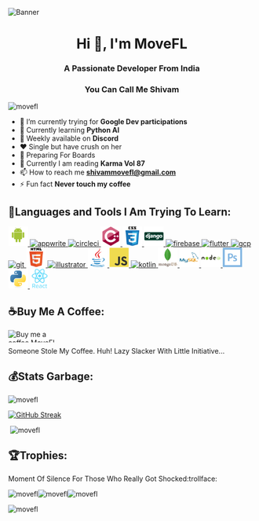 ![Banner](https://user-images.githubusercontent.com/91766105/136679340-5b09f4fe-9aac-421b-8381-e7aef95fd060.png)

<h1 align="center">Hi 👋, I'm MoveFL</h1>
<h3 align="center">A Passionate Developer From India</h3>
<h3 align="center">You Can Call Me Shivam</h3>


<p align="left"> <img src="https://komarev.com/ghpvc/?username=movefl&label=Profile%20views&color=831be2&style=flat" alt="movefl" /> </p>

- 🔭 I’m currently trying for **Google Dev participations**
- 🌱 Currently learning **Python AI**
- 👯 Weekly available on **Discord**
- ❤️ Single but have crush on her
- 🏫 Preparing For Boards
- 📝 Currently I am reading **Karma Vol 87**
- 📫 How to reach me **shivammovefl@gmail.com**
- ⚡ Fun fact **Never touch my coffee**




<h2 align="left">💾Languages and Tools I Am Trying To Learn:</h2>
<p align="left"> <a href="https://developer.android.com" target="_blank"> <img src="https://raw.githubusercontent.com/devicons/devicon/master/icons/android/android-original-wordmark.svg" alt="android" width="40" height="40"/> </a> <a href="https://appwrite.io" target="_blank"> <img src="https://www.vectorlogo.zone/logos/appwriteio/appwriteio-icon.svg" alt="appwrite" width="40" height="40"/> </a> <a href="https://circleci.com" target="_blank"> <img src="https://www.vectorlogo.zone/logos/circleci/circleci-icon.svg" alt="circleci" width="40" height="40"/> </a> <a href="https://www.w3schools.com/cpp/" target="_blank"> <img src="https://raw.githubusercontent.com/devicons/devicon/master/icons/cplusplus/cplusplus-original.svg" alt="cplusplus" width="40" height="40"/> </a> <a href="https://www.w3schools.com/css/" target="_blank"> <img src="https://raw.githubusercontent.com/devicons/devicon/master/icons/css3/css3-original-wordmark.svg" alt="css3" width="40" height="40"/> </a> <a href="https://www.djangoproject.com/" target="_blank"> <img src="https://raw.githubusercontent.com/devicons/devicon/master/icons/django/django-original.svg" alt="django" width="40" height="40"/> </a> <a href="https://firebase.google.com/" target="_blank"> <img src="https://www.vectorlogo.zone/logos/firebase/firebase-icon.svg" alt="firebase" width="40" height="40"/> </a> <a href="https://flutter.dev" target="_blank"> <img src="https://www.vectorlogo.zone/logos/flutterio/flutterio-icon.svg" alt="flutter" width="40" height="40"/> </a> <a href="https://cloud.google.com" target="_blank"> <img src="https://www.vectorlogo.zone/logos/google_cloud/google_cloud-icon.svg" alt="gcp" width="40" height="40"/> </a> <a href="https://git-scm.com/" target="_blank"> <img src="https://www.vectorlogo.zone/logos/git-scm/git-scm-icon.svg" alt="git" width="40" height="40"/> </a> <a href="https://www.w3.org/html/" target="_blank"> <img src="https://raw.githubusercontent.com/devicons/devicon/master/icons/html5/html5-original-wordmark.svg" alt="html5" width="40" height="40"/> </a> <a href="https://www.adobe.com/in/products/illustrator.html" target="_blank"> <img src="https://www.vectorlogo.zone/logos/adobe_illustrator/adobe_illustrator-icon.svg" alt="illustrator" width="40" height="40"/> </a> <a href="https://www.java.com" target="_blank"> <img src="https://raw.githubusercontent.com/devicons/devicon/master/icons/java/java-original.svg" alt="java" width="40" height="40"/> </a> <a href="https://developer.mozilla.org/en-US/docs/Web/JavaScript" target="_blank"> <img src="https://raw.githubusercontent.com/devicons/devicon/master/icons/javascript/javascript-original.svg" alt="javascript" width="40" height="40"/> </a> <a href="https://kotlinlang.org" target="_blank"> <img src="https://www.vectorlogo.zone/logos/kotlinlang/kotlinlang-icon.svg" alt="kotlin" width="40" height="40"/> </a> <a href="https://www.mongodb.com/" target="_blank"> <img src="https://raw.githubusercontent.com/devicons/devicon/master/icons/mongodb/mongodb-original-wordmark.svg" alt="mongodb" width="40" height="40"/> </a> <a href="https://www.mysql.com/" target="_blank"> <img src="https://raw.githubusercontent.com/devicons/devicon/master/icons/mysql/mysql-original-wordmark.svg" alt="mysql" width="40" height="40"/> </a> <a href="https://nodejs.org" target="_blank"> <img src="https://raw.githubusercontent.com/devicons/devicon/master/icons/nodejs/nodejs-original-wordmark.svg" alt="nodejs" width="40" height="40"/> </a> <a href="https://www.photoshop.com/en" target="_blank"> <img src="https://raw.githubusercontent.com/devicons/devicon/master/icons/photoshop/photoshop-line.svg" alt="photoshop" width="40" height="40"/> </a> <a href="https://www.python.org" target="_blank"> <img src="https://raw.githubusercontent.com/devicons/devicon/master/icons/python/python-original.svg" alt="python" width="40" height="40"/> </a> <a href="https://reactjs.org/" target="_blank"> <img src="https://raw.githubusercontent.com/devicons/devicon/master/icons/react/react-original-wordmark.svg" alt="react" width="40" height="40"/> </a> </p>

<h2 align="left">☕Buy Me A Coffee:</h2>
<p><a href="https://www.buymeacoffee.com/Buy me a coffee MoveFL"> <img align="left" src="https://cdn.buymeacoffee.com/buttons/v2/default-yellow.png" height="25" width="105" alt="Buy me a coffee MoveFL" /></a></p><br><br>
Someone Stole My Coffee. Huh! Lazy Slacker With Little Initiative...

<h2 align="left">💰Stats Garbage:</h2>
<p><img align="centre" src="https://github-readme-stats.vercel.app/api/top-langs?username=movefl&show_icons=true&theme=dark" alt="movefl" /></p>


[![GitHub Streak](https://github-readme-streak-stats.herokuapp.com/?user=MoveFl&theme=dark)](https://git.io/streak-stats)


<p>&nbsp;<img align="centre" src="https://github-readme-stats.vercel.app/api?username=movefl&show_icons=true&theme=dark" alt="movefl" /></p>



<h2 align="left">🏆Trophies:</h2>
Moment Of Silence For Those Who Really Got Shocked:trollface:

<p><img align="left" src="https://github-profile-trophy.vercel.app/?username=ryo-ma&theme=dark" alt="movefl" /></p>



<p><img align="left" src="https://img.shields.io/badge/GitHub-100000?style=for-the-badge&logo=github&logoColor=white" alt="movefl" /></p>

<p><img align="bottomt" src="https://img.shields.io/badge/dev.to-0A0A0A?style=for-the-badge&logo=devdotto&logoColor=white" alt="movefl" /></p>

<p><img align="left" src="https://img.shields.io/badge/Intel-Core_i5_10th-0071C5?style=for-the-badge&logo=intel&logoColor=white" alt="movefl" /></p>




